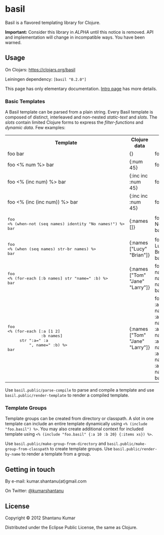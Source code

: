 # basil

Basil is a flavored templating library for Clojure.

**Important:** Consider this library in _ALPHA_ until this notice is removed.
API and implementation will change in incompatible ways. You have been warned.


## Usage

On Clojars: https://clojars.org/basil

Leiningen dependency: `[basil "0.2.0"]`


This page has only elementary documentation.
[Intro page](https://github.com/kumarshantanu/basil/blob/master/doc/intro.md)
has more details.

### Basic Templates

A Basil template can be parsed from a plain string. Every Basil template is
composed of distinct, interleaved and non-nested _static-text_ and _slots_. The
_slots_ contain limited Clojure forms to express the _filter-functions_ and
_dynamic data_. Few examples:

<table>
  <tr>
    <th>Template</th>
    <th>Clojure data</th>
    <th>Result</th>
  </tr>
  <tr>
    <td>foo bar</td>
    <td>{}</td>
    <td>foo bar</td>
  </tr>
  <tr>
    <td>foo &lt;% num %&gt; bar</td>
    <td>{:num 45}</td>
    <td>foo 45 bar</td>
  </tr>
  <tr>
    <td>foo &lt;% (inc num) %&gt; bar</td>
    <td>{:inc inc :num 45}</td>
    <td>foo 46 bar</td>
  </tr>
  <tr>
    <td>foo &lt;% (inc (inc num)) %&gt; bar</td>
    <td>{:inc inc :num 45}</td>
    <td>foo 47 bar</td>
  </tr>
  <tr>
    <td><pre>foo
&lt;% (when-not (seq names) identity "No names!") %&gt;
bar</pre></td>
    <td>{:names []}</td>
    <td>foo<br/>
No names!<br/>
bar</td>
  </tr>
  <tr>
    <td><pre>foo
&lt;% (when (seq names) str-br names) %&gt;
bar</pre></td>
    <td>{:names ["Lucy" "Brian"]}</td>
    <td>foo<br/>
Lucy&lt;br/&gt;<br/>
Brian&lt;br/&gt;<br/>
bar</td>
  </tr>
  <tr>
    <td><pre>foo
&lt;% (for-each [:b names] str "name=" :b) %&gt;
bar</pre></td>
    <td>{:names ["Tom" "Jane" "Larry"]}</td>
    <td>foo<br/>
name=Tom<br/>
name=Jane<br/>
name=Larry<br/>
bar</td>
  </tr>
  <tr>
    <td><pre>foo
&lt;% (for-each [:a [1 2]
              :b names]
     str ":a=" :a
         ", name=" :b) %&gt;
bar</pre></td>
    <td>{:names ["Tom" "Jane" "Larry"]}</td>
    <td>foo<br/>
:a=1, name=Tom<br/>
:a=1, name=Jane<br/>
:a=1, name=Larry<br/>
:a=2, name=Tom<br/>
:a=2, name=Jane<br/>
:a=2, name=Larry<br/>
bar</td>
  </tr>
</table>

Use `basil.public/parse-compile` to parse and compile a template and use
`basil.public/render-template` to render a compiled template.


### Template Groups

Template groups can be created from directory or classpath. A slot in one
template can include an entire template dynamically using
`<% (include "foo.basil") %>`. You may also create additional context for
included template using `<% (include "foo.basil" {:a 10 :b 20} {:items xs}) %>`.

Use `basil.public/make-group-from-directory` and
`basil.public/make-group-from-classpath` to create template groups. Use
`basil.public/render-by-name` to render a template from a group.


## Getting in touch

By e-mail: kumar.shantanu(at)gmail.com

On Twitter: [@kumarshantanu](http://twitter.com/kumarshantanu)


## License

Copyright © 2012 Shantanu Kumar

Distributed under the Eclipse Public License, the same as Clojure.
